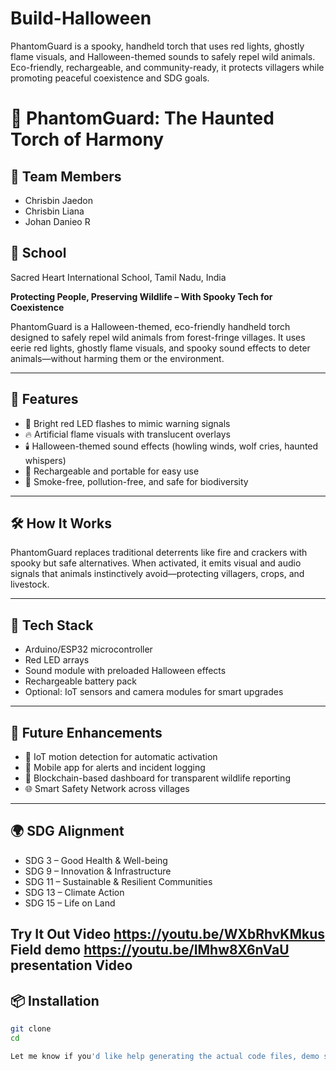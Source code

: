 # Build-Halloween
PhantomGuard is a spooky, handheld torch that uses red lights, ghostly flame visuals, and Halloween-themed sounds to safely repel wild animals. Eco-friendly, rechargeable, and community-ready, it protects villagers while promoting peaceful coexistence and SDG goals.
# 🎃 PhantomGuard: The Haunted Torch of Harmony
## 👥 Team Members
- Chrisbin Jaedon  
- Chrisbin Liana  
- Johan Danieo R  
  

## 🏫 School
Sacred Heart International School, Tamil Nadu, India


**Protecting People, Preserving Wildlife – With Spooky Tech for Coexistence**

PhantomGuard is a Halloween-themed, eco-friendly handheld torch designed to safely repel wild animals from forest-fringe villages. It uses eerie red lights, ghostly flame visuals, and spooky sound effects to deter animals—without harming them or the environment.

---

## 👻 Features

- 🔴 Bright red LED flashes to mimic warning signals
- 🔥 Artificial flame visuals with translucent overlays
- 🕯️ Halloween-themed sound effects (howling winds, wolf cries, haunted whispers)
- 🔋 Rechargeable and portable for easy use
- 🌱 Smoke-free, pollution-free, and safe for biodiversity

---

## 🛠️ How It Works

PhantomGuard replaces traditional deterrents like fire and crackers with spooky but safe alternatives. When activated, it emits visual and audio signals that animals instinctively avoid—protecting villagers, crops, and livestock.

---

## 🧪 Tech Stack

- Arduino/ESP32 microcontroller
- Red LED arrays
- Sound module with preloaded Halloween effects
- Rechargeable battery pack
- Optional: IoT sensors and camera modules for smart upgrades

---

## 🚀 Future Enhancements

- 🧠 IoT motion detection for automatic activation
- 📱 Mobile app for alerts and incident logging
- 🔗 Blockchain-based dashboard for transparent wildlife reporting
- 🌐 Smart Safety Network across villages

---

## 🌍 SDG Alignment

- SDG 3 – Good Health & Well-being
- SDG 9 – Innovation & Infrastructure
- SDG 11 – Sustainable & Resilient Communities
- SDG 13 – Climate Action
- SDG 15 – Life on Land

Try It Out Video https://youtu.be/WXbRhvKMkus
Field demo https://youtu.be/IMhw8X6nVaU
presentation Video 
---

## 📦 Installation

```bash
git clone 
cd 

Let me know if you'd like help generating the actual code files, demo scripts, or spooky sound assets!

